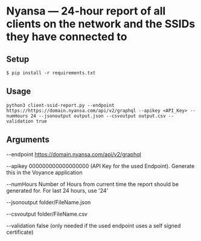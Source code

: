 #  Nyansa — 24-hour report of all clients on the network and the SSIDs they have connected to

## Setup

```
$ pip install -r requirements.txt
```

## Usage

```
python3 client-ssid-report.py --endpoint https://https://domain.nyansa.com/api/v2/graphql --apikey <API_Key> --numHours 24 --jsonoutput output.json --csvoutput output.csv --validation true
```

## Arguments
--endpoint https://domain.nyansa.com/api/v2/graphql

--apikey 000000000000000000 (API Key for the used Endpoint). Generate this in the Voyance application

--numHours Number of Hours from current time the report should be generated for. For last 24 hours, use '24'

--jsonoutput folder/FileName.json 

--csvoutput folder/FileName.csv

--validation false (only needed if the used endpoint uses a self signed certificate)
